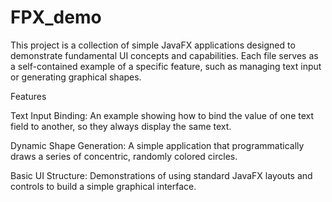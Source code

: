 # FPX_demo 

This project is a collection of simple JavaFX applications designed to demonstrate fundamental UI concepts and capabilities. Each file serves as a self-contained example of a specific feature, such as managing text input or generating graphical shapes. 

Features 

Text Input Binding: An example showing how to bind the value of one text field to another, so they always display the same text. 

Dynamic Shape Generation: A simple application that programmatically draws a series of concentric, randomly colored circles. 

Basic UI Structure: Demonstrations of using standard JavaFX layouts and controls to build a simple graphical interface. 
